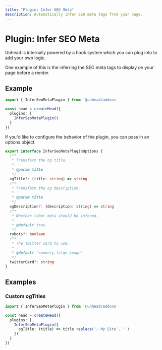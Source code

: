 ```yaml
---
title: "Plugin: Infer SEO Meta"
description: Automatically infer SEO meta tags from your page.
---
```


# Plugin: Infer SEO Meta

Unhead is internally powered by a hook system which you can plug into to add your own logic.

One example of this is the inferring the SEO meta tags to display on your page before a render.

## Example

```ts
import { InferSeoMetaPlugin } from '@unhead/addons'

const head = createHead({
  plugins: [
    InferSeoMetaPlugin()
  ]
})
```

If you'd like to configure the behavior of the plugin, you can pass in an options object.

```ts
export interface InferSeoMetaPluginOptions {
  /**
   * Transform the og title.
   * 
   * @param title
   */
  ogTitle?: (title: string) => string
  /**
   * Transform the og description.
   *
   * @param title
   */
  ogDescription?: (description: string) => string
  /**
   * Whether robot meta should be infered.
   * 
   * @default true
   */
  robots?: boolean
  /**
   * The twitter card to use.
   * 
   * @default 'summary_large_image'
   */
  twitterCard?: string
}
```

## Examples

### Custom ogTitles

```ts
import { InferSeoMetaPlugin } from '@unhead/addons'

const head = createHead({
  plugins: [
    InferSeoMetaPlugin({
      ogTitle: (title) => title.replace('- My Site', '')
    })
  ]
})
```
